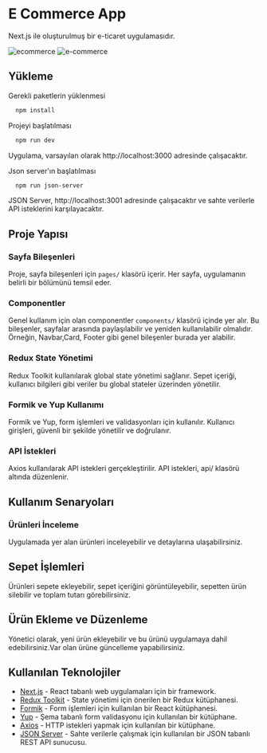 
# E Commerce App
Next.js ile oluşturulmuş bir e-ticaret uygulamasıdır.

 ![ecommerce](https://github.com/MelikeDemiralayy/e-commerce-app/assets/147873534/d52a3bd3-203c-4ad6-90ac-8ae25447238c)
 ![e-commerce](https://github.com/MelikeDemiralayy/e-commerce-app/assets/147873534/d5ae189b-55d7-470e-b750-0534cde88c8d)


## Yükleme 
Gerekli paketlerin yüklenmesi

```bash 
  npm install 
```
Projeyi başlatılması
```bash 
  npm run dev
```
Uygulama, varsayılan olarak http://localhost:3000 adresinde çalışacaktır.

Json server'ın başlatılması
```bash 
  npm run json-server
```
JSON Server, http://localhost:3001 adresinde çalışacaktır ve sahte verilerle API isteklerini karşılayacaktır.
##  Proje Yapısı
### Sayfa Bileşenleri
Proje, sayfa bileşenleri için `pages/` klasörü içerir. Her sayfa, uygulamanın belirli bir bölümünü temsil eder.

### Componentler
Genel kullanım için olan componentler `components/` klasörü içinde yer alır. Bu bileşenler, sayfalar arasında paylaşılabilir ve yeniden kullanılabilir olmalıdır. Örneğin, Navbar,Card, Footer gibi genel bileşenler burada yer alabilir.

### Redux State Yönetimi
Redux Toolkit kullanılarak global state yönetimi sağlanır. Sepet içeriği, kullanıcı bilgileri gibi veriler bu global stateler üzerinden yönetilir.

### Formik ve Yup Kullanımı
Formik ve Yup, form işlemleri ve validasyonları için kullanılır. Kullanıcı girişleri, güvenli bir şekilde yönetilir ve doğrulanır.

### API İstekleri
Axios kullanılarak API istekleri gerçekleştirilir. API istekleri, api/ klasörü altında düzenlenir.


## Kullanım Senaryoları
### Ürünleri İnceleme
Uygulamada yer alan ürünleri inceleyebilir ve detaylarına ulaşabilirsiniz.

## Sepet İşlemleri
Ürünleri sepete ekleyebilir, sepet içeriğini görüntüleyebilir, sepetten ürün silebilir ve toplam tutarı görebilirsiniz.

## Ürün Ekleme ve Düzenleme
Yönetici olarak, yeni ürün ekleyebilir ve bu ürünü uygulamaya dahil edebilirsiniz.Var olan ürüne güncelleme yapabilirsiniz. 



  
## Kullanılan Teknolojiler
- [Next.js](https://nextjs.org/) - React tabanlı web uygulamaları için bir framework.
- [Redux Toolkit](https://redux-toolkit.js.org/) - State yönetimi için önerilen bir Redux kütüphanesi.
- [Formik](https://formik.org/) - Form işlemleri için kullanılan bir React kütüphanesi.
- [Yup](https://github.com/jquense/yup) - Şema tabanlı form validasyonu için kullanılan bir kütüphane.
- [Axios](https://axios-http.com/) - HTTP istekleri yapmak için kullanılan bir kütüphane.
- [JSON Server](https://github.com/typicode/json-server) - Sahte verilerle çalışmak için kullanılan bir JSON tabanlı REST API sunucusu.


 



  
